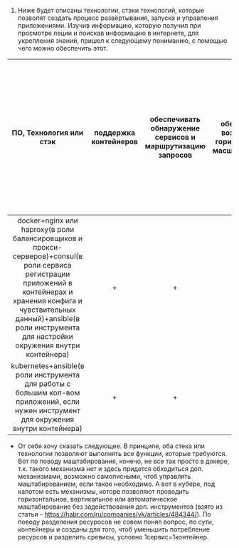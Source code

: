 1. Ниже будет описаны технологии, стэки технологий, которые позволят создать процесс развёртывания, запуска и управления приложениями. Изучив информацию, которую получил при просмотре леции и поискав информацию в интернете, для укрепления знаний, пришел к следующему пониманию, с помощью чего можно обеспечить этот.

|ПО, Технология или стэк|поддержка контейнеров|обеспечивать обнаружение сервисов и маршрутизацию запросов|обеспечивать возможность горизонтального масштабирования|обеспечивать возможность автоматического масштабирования|обеспечивать явное разделение ресурсов, доступных извне и внутри системы|обеспечивать возможность конфигурировать приложения с помощью переменных среды, в том числе с возможностью безопасного хранения чувствительных данных таких как пароли, ключи доступа, ключи шифрования и т. п.|
|:--:|:--:|:--:|:--:|:--:|:--:|:--:|
|docker+nginx или haproxy(в роли балансировщиков и прокси-серверов)+consul(в роли сервиса регистрации приложений в контейнерах и хранения конфига и чувствительных данный)+ansible(в роли инструмента для настройки окружения внутри контейнера)|+|+|+|+|+|+|
|kubernetes+ansible(в роли инструмента для работы с большим кол-вом приложений, если нужен инструмент для окружения внутри контейнера)|+|+|+|+|+|+|
 * От себя хочу сказать следующее. В принципе, оба стека или технологии позволяют выполнять все функции, которые требуются. Вот по поводу маштабирования, конечо, не все так просто в докере, т.к. такого механизма нет и здесь придется обходиться доп. механизмами, возможно самописными, чтоб управлять маштабированием, если такое необходимо. А вот в кубере, под капотом есть механизмы, которе позволяют проводить горизонтальное, вертикальное или автоматическое маштабирование без задействования доп. инструментов (взято из статьи - https://habr.com/ru/companies/vk/articles/484344/). По поводу разделения ресуросов не совем понял вопрос, по сути, контейнеры и созданы для того, чтоб уменьшить потребление ресурсов и разделить сревисы, условно 1сервис=1контейнер.
